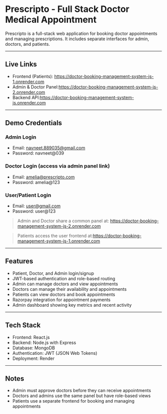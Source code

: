 # Prescripto - Full Stack Doctor Medical Appointment 

Prescripto is a full-stack web application for booking doctor appointments and managing prescriptions. It includes separate interfaces for admin, doctors, and patients.

---

## Live Links

- Frontend (Patients): https://doctor-booking-management-system-js-1.onrender.com
- Admin & Doctor Panel:https://doctor-booking-management-system-js-2.onrender.com
- Backend API:https://doctor-booking-management-system-js.onrender.com

---

## Demo Credentials

### Admin Login
- Email: navneet.889035@gmail.com  
- Password: navneet@039

### Doctor Login (access via admin panel link)
- Email: amelia@prescripto.com
- Password: amelia@123

### User/Patient Login
- Email: user@gmail.com  
- Password: user@123

> Admin and Doctor share a common panel at: https://doctor-booking-management-system-js-2.onrender.com

> Patients access the user frontend at:https://doctor-booking-management-system-js-1.onrender.com

---

## Features

- Patient, Doctor, and Admin login/signup
- JWT-based authentication and role-based routing
- Admin can manage doctors and view appointments
- Doctors can manage their availability and appointments
- Patients can view doctors and book appointments
- Razorpay integration for appointment payments
- Admin dashboard showing key metrics and recent activity

---

## Tech Stack

- Frontend: React.js
- Backend: Node.js with Express
- Database: MongoDB
- Authentication: JWT (JSON Web Tokens)
- Deployment: Render

---






## Notes

- Admin must approve doctors before they can receive appointments
- Doctors and admins use the same panel but have role-based views
- Patients use a separate frontend for booking and managing appointments


